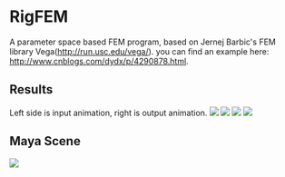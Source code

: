 # RigFEM
A parameter space based FEM program, based on Jernej Barbic's FEM library Vega(http://run.usc.edu/vega/).
you can find an example here: http://www.cnblogs.com/dydx/p/4290878.html.  

Results
--------

Left side is input animation, right is output animation.
![](https://github.com/league1991/RigFEM/raw/master/imageCache/frontBefore.gif)
![](https://github.com/league1991/RigFEM/raw/master/imageCache/front.gif)
![](https://github.com/league1991/RigFEM/raw/master/imageCache/backBefore.gif)
![](https://github.com/league1991/RigFEM/raw/master/imageCache/back.gif)

Maya Scene
--------
![](https://github.com/league1991/RigFEM/raw/master/imageCache/maya.gif)
